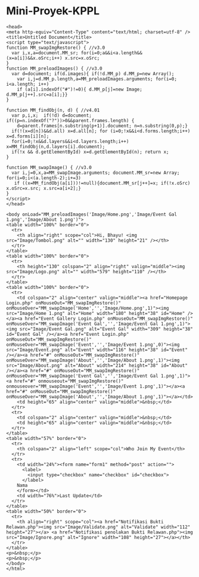 # Mini-Proyek-KPPL
          
    <head>
    <meta http-equiv="Content-Type" content="text/html; charset=utf-8" />
    <title>Untitled Document</title>
    <script type="text/javascript">
    function MM_swapImgRestore() { //v3.0
      var i,x,a=document.MM_sr; for(i=0;a&&i<a.length&&(x=a[i])&&x.oSrc;i++) x.src=x.oSrc;
    }
    function MM_preloadImages() { //v3.0
      var d=document; if(d.images){ if(!d.MM_p) d.MM_p=new Array();
        var i,j=d.MM_p.length,a=MM_preloadImages.arguments; for(i=0; i<a.length; i++)
        if (a[i].indexOf("#")!=0){ d.MM_p[j]=new Image; d.MM_p[j++].src=a[i];}}
    }
    
    function MM_findObj(n, d) { //v4.01
      var p,i,x;  if(!d) d=document; if((p=n.indexOf("?"))>0&&parent.frames.length) {
        d=parent.frames[n.substring(p+1)].document; n=n.substring(0,p);}
      if(!(x=d[n])&&d.all) x=d.all[n]; for (i=0;!x&&i<d.forms.length;i++) x=d.forms[i][n];
      for(i=0;!x&&d.layers&&i<d.layers.length;i++) x=MM_findObj(n,d.layers[i].document);
      if(!x && d.getElementById) x=d.getElementById(n); return x;
    }
    
    function MM_swapImage() { //v3.0
      var i,j=0,x,a=MM_swapImage.arguments; document.MM_sr=new Array; for(i=0;i<(a.length-2);i+=3)
       if ((x=MM_findObj(a[i]))!=null){document.MM_sr[j++]=x; if(!x.oSrc) x.oSrc=x.src; x.src=a[i+2];}
    }
    </script>
    </head>
    
    <body onLoad="MM_preloadImages('Image/Home.png','Image/Event Gal 1.png','Image/About 1.png')">
    <table width="100%" border="0">
      <tr>
        <th align="right" scope="col">Hi, Bhayu! <img src="Image/Tombol.png" alt="" width="130" height="21" /></th>
      </tr>
    </table>
    <table width="100%" border="0">
      <tr>
        <th height="130" colspan="2" align="right" valign="middle"><img src="Image/Logo.png" alt="" width="579" height="110" /></th>
      </tr>
    </table>
    <table width="100%" border="0">
      <tr>
        <td colspan="2" align="center" valign="middle"><a href="Homepage Login.php" onMouseOut="MM_swapImgRestore()" onMouseOver="MM_swapImage('Home','','Image/Home.png',1)"><img src="Image/Home 1.png" alt="Home" width="180" height="38" id="Home" /></a><a href="Event Gallery Login.php" onMouseOut="MM_swapImgRestore()" onMouseOver="MM_swapImage('Event Gal','','Image/Event Gal 1.png',1)"><img src="Image/Event Gal.png" alt="Event Gal" width="309" height="38" id="Event Gal" /></a><a href="Event Login.php" onMouseOut="MM_swapImgRestore()" onMouseOver="MM_swapImage('Event','','Image/Event 1.png',0)"><img src="Image/Event.png" alt="Event" width="116" height="38" id="Event" /></a><a href="#" onMouseOut="MM_swapImgRestore()" onMouseOver="MM_swapImage('About','','Image/About 1.png',1)"><img src="Image/About.png" alt="About" width="214" height="38" id="About" /></a><a href="#" onMouseOut="MM_swapImgRestore()" onMouseOver="MM_swapImage('Event Gal','','Image/Event Gal 1.png',1)"><a href="#" onmouseout="MM_swapImgRestore()" onmouseover="MM_swapImage('Event','','Image/Event 1.png',1)"></a><a href="#" onMouseOut="MM_swapImgRestore()" onMouseOver="MM_swapImage('About','','Image/About 1.png',1)"></a></td>
        <td height="65" align="center" valign="middle">&nbsp;</td>
      </tr>
      <tr>
        <td colspan="2" align="center" valign="middle">&nbsp;</td>
        <td height="65" align="center" valign="middle">&nbsp;</td>
      </tr>
    </table>
    <table width="57%" border="0">
      <tr>
        <th colspan="2" align="left" scope="col">Who Join My Event</th>
      </tr>
      <tr>
        <td width="24%"><form name="form1" method="post" action="">
          <label>
            <input type="checkbox" name="checkbox" id="checkbox">
          </label>
        Nama
        </form></td>
        <td width="76%">Last Update</td>
      </tr>
    </table>
    <table width="50%" border="0">
      <tr>
        <th align="right" scope="col"><a href="Notifikasi Bukti Relawan.php"><img src="Image/Validate.png" alt="Validate" width="112" height="27"></a> <a href="Notifikasi penolakan Bukti Relawan.php"><img src="Image/Ignore.png" alt="Ignore" width="108" height="27"></a></th>
      </tr>
    </table>
    <p>&nbsp;</p>
    <p>&nbsp;</p>
    </body>
    </html>
